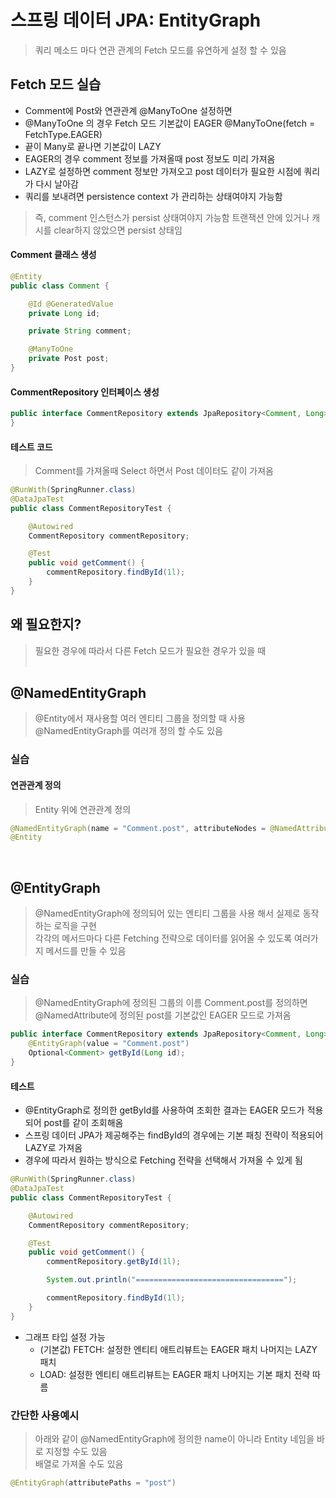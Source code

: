 # 스프링 데이터 JPA: EntityGraph
> 쿼리 메소드 마다 연관 관계의 Fetch 모드를 유연하게 설정 할 수 있음  

## Fetch 모드 실습
- Comment에 Post와 연관관계 @ManyToOne 설정하면
- @ManyToOne 의 경우 Fetch 모드 기본값이 EAGER @ManyToOne(fetch = FetchType.EAGER)
- 끝이 Many로 끝나면 기본값이 LAZY
- EAGER의 경우 comment 정보를 가져올때 post 정보도 미리 가져옴
- LAZY로 설정하면 comment 정보만 가져오고 post 데이터가 필요한 시점에 쿼리가 다시 날아감
- 쿼리를 보내려면 persistence context 가 관리하는 상태여야지 가능함  
> 즉, comment 인스턴스가 persist 상태여야지 가능함 트랜잭션 안에 있거나 캐시를 clear하지 않았으면 persist 상태임  
#### Comment 클래스 생성
```java
@Entity
public class Comment {

    @Id @GeneratedValue
    private Long id;

    private String comment;

    @ManyToOne
    private Post post;
}
```

#### CommentRepository 인터페이스 생성
```java
public interface CommentRepository extends JpaRepository<Comment, Long> {
}
```

#### 테스트 코드
> Comment를 가져올때 Select 하면서 Post 데이터도 같이 가져옴  
```java
@RunWith(SpringRunner.class)
@DataJpaTest
public class CommentRepositoryTest {

    @Autowired
    CommentRepository commentRepository;

    @Test
    public void getComment() {
        commentRepository.findById(1l);
    }
}
```

## 왜 필요한지?
> 필요한 경우에 따라서 다른 Fetch 모드가 필요한 경우가 있을 때  
 
## @NamedEntityGraph
> @Entity에서 재사용할 여러 엔티티 그룹을 정의할 때 사용  
> @NamedEntityGraph를 여러개 정의 할 수도 있음  

### 실습
#### 연관관계 정의
> Entity 위에 연관관계 정의  
```java
@NamedEntityGraph(name = "Comment.post", attributeNodes = @NamedAttributeNode("post"))
@Entity
```
 
## @EntityGraph
> @NamedEntityGraph에 정의되어 있는 엔티티 그룹을 사용 해서 실제로 동작하는 로직을 구현  
> 각각의 메서드마다 다른 Fetching 전략으로 데이터를 읽어올 수 있도록 여러가지 메서드를 만들 수 있음  

### 실습
> @NamedEntityGraph에 정의된 그룹의 이름 Comment.post를 정의하면  
> @NamedAttribute에 정의된 post를 기본값인 EAGER 모드로 가져옴  
```java
public interface CommentRepository extends JpaRepository<Comment, Long> {
    @EntityGraph(value = "Comment.post")
    Optional<Comment> getById(Long id);
}
```

#### 테스트 
- @EntityGraph로 정의한 getById를 사용하여 조회한 결과는 EAGER 모드가 적용되어 post를 같이 조회해옴  
- 스프링 데이터 JPA가 제공해주는 findById의 경우에는 기본 패칭 전략이 적용되어 LAZY로 가져옴  
- 경우에 따라서 원하는 방식으로 Fetching 전략을 선택해서 가져올 수 있게 됨  
```java
@RunWith(SpringRunner.class)
@DataJpaTest
public class CommentRepositoryTest {

    @Autowired
    CommentRepository commentRepository;

    @Test
    public void getComment() {
        commentRepository.getById(1l);

        System.out.println("=================================");

        commentRepository.findById(1l);
    }
}
```
- 그래프 타입 설정 가능
  - (기본값) FETCH: 설정한 엔티티 애트리뷰트는 EAGER 패치 나머지는 LAZY 패치
  - LOAD: 설정한 엔티티 애트리뷰트는 EAGER 패치 나머지는 기본 패치 전략 따름

### 간단한 사용예시
> 아래와 같이 @NamedEntityGraph에 정의한 name이 아니라 Entity 네임을 바로 지정할 수도 있음  
> 배열로 가져올 수도 있음  
```java
@EntityGraph(attributePaths = "post")
```